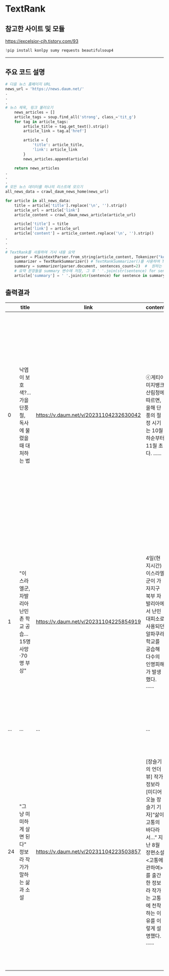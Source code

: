 # TextRank

## 참고한 사이트 및 모듈
https://excelsior-cjh.tistory.com/93

```python
!pip install konlpy sumy requests beautifulsoup4
```
---

## 주요 코드 설명
```python
# 다음 뉴스 홈페이지 URL
news_url = 'https://news.daum.net/'
.
.
.
# 뉴스 제목, 링크 불러오기
    news_articles = []
    article_tags = soup.find_all('strong', class_='tit_g')
    for tag in article_tags:
        article_title = tag.get_text().strip()
        article_link = tag.a['href']

        article = {
            'title': article_title,
            'link': article_link
        }
        news_articles.append(article)

    return news_articles
.
.
.
# 모든 뉴스 데이터를 하나의 리스트에 모으기
all_news_data = crawl_daum_news_home(news_url)

for article in all_news_data:
    title = article['title'].replace('\n', '').strip()
    article_url = article['link']
    article_content = crawl_daum_news_article(article_url)

    article['title'] = title
    article['link'] = article_url
    article['content'] = article_content.replace('\n', '').strip()
.
.
.
# TextRank를 사용하여 기사 내용 요약
    parser = PlaintextParser.from_string(article_content, Tokenizer("korean")) # 기사 내용을 한국어로 토큰화하고, 이를 TextRank 알고리즘에서 사용할 수 있는 형식으로 파싱, 이 파싱된 텍스트는 parser.document에 저장
    summarizer = TextRankSummarizer() # TextRankSummarizer()를 사용하여 TextRank 요약기 객체를 생성
    summary = summarizer(parser.document, sentences_count=2)  #  원하는 문장 수 만큼 요약 sentences_count 매개변수를 조정하여 원하는 문장 수를 설정
    # 요약 문장들을 summary 변수에 저장, 그 후 ' '.join(str(sentence) for sentence in summary)를 사용하여 요약된 각 문장을 하나의 텍스트 문자열로 합침
    article['summary'] = ' '.join(str(sentence) for sentence in summary)
```

## 출력결과

|    | title | link | content | summary |
|-------|-------|-------|-------|-------|
| 0 | 낙엽이 보호색?…가을 단풍철, 독사에 물렸을 때 대처하는 법| https://v.daum.net/v/20231104232630042 | ⓒ게티이미지뱅크 산림청에 따르면, 올해 단풍의 절정 시기는 10월 하순부터 11월 초다. ...... | 국내 국립공원에 서식하는 뱀은 유혈 목이, 살모사, 쇠 살모사, 까치 살모사, 누룩뱀, 구렁이, 능 구렁이, 대륙 유혈 목이, 비바리 뱀, 실뱀, 무자치 등 약 11 종이다. 또 한 뱀을 무리하게 포획하거나 독을 입으로 빨아내는 경우 더 큰 인명사고가 발생할 수 있으니 자제해야 한다. |
| 1 | "이스라엘군, 자발리아 난민촌 학교 공습…15명 사망·70명 부상" | https://v.daum.net/v/20231104225854919 | 4일(현지시간) 이스라엘군이 가자지구 북부 자발리아에서 난민 대피소로 사용되던 알파쿠라 학교를 공습해 다수의 인명피해가 발생했다. ...... | 4일( 현지시간) 이스라엘군이 가자지구 북부 자 발리아에서 난민 대피소로 사용되던 알파 쿠라 학교를 공습해 다수의 인명피해가 발생했다. ( 서울= 뉴스 1) 박 재하 기 자 = 이스라엘군이 가자지구에서 난민 대피시설로 사용되는 학교를 공습해 다수의 인명피해가 발생했다. |
| ... | ... | ... | ... | ... |
| 24 | "그냥 미미하게 살면 된다" 정보라 작가가 말하는 삶과 소설 |https://v.daum.net/v/20231104223503857 | [장슬기의 언더뷰] 작가 정보라[미디어오늘 장슬기 기자]“삶이 고통의 바다라서…” 지난 8월 장편소설 <고통에 관하여>를 출간한 정보라 작가는 고통에 천착하는 이유를 이렇게 설명했다. ...... |  미디어 오늘 장 슬기 기자] “ 삶이 고통의 바다라서…” 지난 8월 장편소설 < 고통에 관하여 >를 출간한 정보라 작가는 고통에 천착하는 이유를 이렇게 설명했다. 살아 있는 이들 만 고통을 느낄 수 있기에 고통은 삶과 죽음을 구별하는 기준 이자 삶의 본질인지도 모른다고 정보라 작가는 소설을 통해 이야기한다. |



